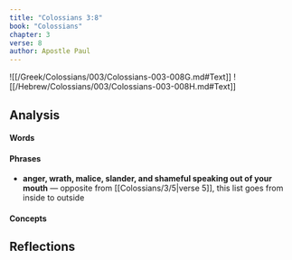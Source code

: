 ```yaml
---
title: "Colossians 3:8"
book: "Colossians"
chapter: 3
verse: 8
author: Apostle Paul
---
```

![[/Greek/Colossians/003/Colossians-003-008G.md#Text]]
![[/Hebrew/Colossians/003/Colossians-003-008H.md#Text]]

## Analysis

#### Words

#### Phrases
- **anger, wrath, malice, slander, and shameful speaking out of your mouth** — opposite from [[Colossians/3/5|verse 5]], this list goes from inside to outside

#### Concepts

## Reflections
